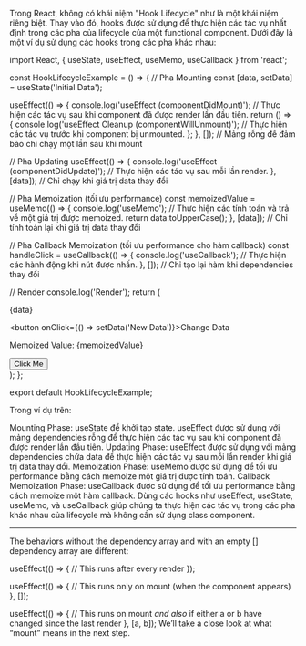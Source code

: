 Trong React, không có khái niệm "Hook Lifecycle" như là một khái niệm riêng biệt. Thay vào đó, hooks được sử dụng để thực hiện các tác vụ nhất định trong các pha của lifecycle của một functional component. Dưới đây là một ví dụ sử dụng các hooks trong các pha khác nhau:

import React, { useState, useEffect, useMemo, useCallback } from 'react';

const HookLifecycleExample = () => {
  // Pha Mounting
  const [data, setData] = useState('Initial Data');

  useEffect(() => {
    console.log('useEffect (componentDidMount)');
    // Thực hiện các tác vụ sau khi component đã được render lần đầu tiên.
    return () => {
      console.log('useEffect Cleanup (componentWillUnmount)');
      // Thực hiện các tác vụ trước khi component bị unmounted.
    };
  }, []); // Mảng rỗng để đảm bảo chỉ chạy một lần sau khi mount

  // Pha Updating
  useEffect(() => {
    console.log('useEffect (componentDidUpdate)');
    // Thực hiện các tác vụ sau mỗi lần render.
  }, [data]); // Chỉ chạy khi giá trị data thay đổi

  // Pha Memoization (tối ưu performance)
  const memoizedValue = useMemo(() => {
    console.log('useMemo');
    // Thực hiện các tính toán và trả về một giá trị được memoized.
    return data.toUpperCase();
  }, [data]); // Chỉ tính toán lại khi giá trị data thay đổi

  // Pha Callback Memoization (tối ưu performance cho hàm callback)
  const handleClick = useCallback(() => {
    console.log('useCallback');
    // Thực hiện các hành động khi nút được nhấn.
  }, []); // Chỉ tạo lại hàm khi dependencies thay đổi

  // Render
  console.log('Render');
  return (
    <div>
      <p>{data}</p>
      <button onClick={() => setData('New Data')}>Change Data</button>
      <p>Memoized Value: {memoizedValue}</p>
      <button onClick={handleClick}>Click Me</button>
    </div>
  );
};

export default HookLifecycleExample;

Trong ví dụ trên:

Mounting Phase:
useState để khởi tạo state.
useEffect được sử dụng với mảng dependencies rỗng để thực hiện các tác vụ sau khi component đã được render lần đầu tiên.
Updating Phase:
useEffect được sử dụng với mảng dependencies chứa data để thực hiện các tác vụ sau mỗi lần render khi giá trị data thay đổi.
Memoization Phase:
useMemo được sử dụng để tối ưu performance bằng cách memoize một giá trị được tính toán.
Callback Memoization Phase:
useCallback được sử dụng để tối ưu performance bằng cách memoize một hàm callback.
Dùng các hooks như useEffect, useState, useMemo, và useCallback giúp chúng ta thực hiện các tác vụ trong các pha khác nhau của lifecycle mà không cần sử dụng class component.


---------
The behaviors without the dependency array and with an empty [] dependency array are different:

useEffect(() => {
  // This runs after every render
});

useEffect(() => {
  // This runs only on mount (when the component appears)
}, []);

useEffect(() => {
  // This runs on mount *and also* if either a or b have changed since the last render
}, [a, b]);
We’ll take a close look at what “mount” means in the next step.